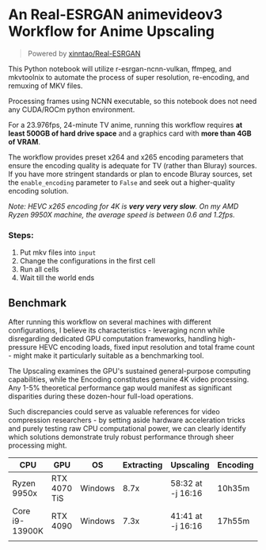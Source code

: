 # An Real-ESRGAN animevideov3 Workflow for Anime Upscaling

> Powered by [xinntao/Real-ESRGAN](https://github.com/xinntao/Real-ESRGAN)

This Python notebook will utilize r-esrgan-ncnn-vulkan, ffmpeg, and mkvtoolnix to automate the process of super resolution, re-encoding, and remuxing of MKV files. 

Processing frames using NCNN executable, so this notebook does not need any CUDA/ROCm python environment.

For a 23.976fps, 24-minute TV anime, running this workflow requires **at least 500GB of hard drive space** and a graphics card with **more than 4GB of VRAM**.

The workflow provides preset x264 and x265 encoding parameters that ensure the encoding quality is adequate for TV (rather than Bluray) sources. If you have more stringent standards or plan to encode Bluray sources, set the `enable_encoding` parameter to `False` and seek out a higher-quality encoding solution.

*Note: HEVC x265 encoding for 4K is **very very very slow**. On my AMD Ryzen 9950X machine, the average speed is between 0.6 and 1.2fps.*

### Steps:

1. Put mkv files into `input`
2. Change the configurations in the first cell
3. Run all cells
4. Wait till the world ends

## Benchmark

After running this workflow on several machines with different configurations, I believe its characteristics - leveraging ncnn while disregarding dedicated GPU computation frameworks, handling high-pressure HEVC encoding loads, fixed input resolution and total frame count - might make it particularly suitable as a benchmarking tool.

The Upscaling examines the GPU's sustained general-purpose computing capabilities, while the Encoding constitutes genuine 4K video processing. Any 1-5% theoretical performance gap would manifest as significant disparities during these dozen-hour full-load operations. 

Such discrepancies could serve as valuable references for video compression researchers - by setting aside hardware acceleration tricks and purely testing raw CPU computational power, we can clearly identify which solutions demonstrate truly robust performance through sheer processing might.

| CPU            | GPU          | OS      | Extracting | Upscaling         | Encoding |
| -------------- | ------------ | ------- | ---------- | ----------------- | -------- |
| Ryzen 9950x    | RTX 4070 TiS | Windows | 8.7x       | 58:32 at -j 16:16 | 10h35m   |
| Core i9-13900K | RTX 4090     | Windows | 7.3x       | 41:41 at -j 16:16 | 17h55m   |
|                |              |         |            |                   |          |

